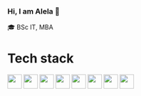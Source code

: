 ### Hi, I am Alela 👋

:mortar_board: BSc IT, MBA

# Tech stack

<!-- <img height="32" width="32" src="https://cdn.jsdelivr.net/npm/simple-icons@v8/icons/PostgreSQL.svg" /> -->
<img height="32" width="32" src="https://cdn.simpleicons.org/javascript" />  <img height="32" width="32" src="https://cdn.simpleicons.org/react" /> <img height="32" width="32" src="https://cdn.simpleicons.org/python" /> <img height="32" width="32" src="https://cdn.simpleicons.org/django" /> <img height="32" width="32" src="https://cdn.simpleicons.org/PostgreSQL" /> <img height="32" width="32" src="https://cdn.simpleicons.org/sqlite" /> <img height="32" width="32" src="https://cdn.simpleicons.org/ubuntu" /> <img height="32" width="32" src="https://cdn.simpleicons.org/nginx" />



<!-- <img src="https://img.shields.io/badge/JavaScript-323330?style=for-the-badge&logo=javascript&logoColor=F7DF1E"> <img src="https://img.shields.io/badge/React-20232A?style=for-the-badge&logo=react&logoColor=61DAFB"> <img src="https://img.shields.io/badge/Bootstrap-563D7C?style=for-the-badge&logo=bootstrap&logoColor=white" />

<img src="https://img.shields.io/badge/Python-FFD43B?style=for-the-badge&logo=python&logoColor=blue" > <img src="https://img.shields.io/badge/Django-092E20?style=for-the-badge&logo=django&logoColor=green" /> <img src="https://img.shields.io/badge/PostgreSQL-316192?style=for-the-badge&logo=postgresql&logoColor=white" /> <img src="https://img.shields.io/badge/SQLite-07405E?style=for-the-badge&logo=sqlite&logoColor=white" />
 -->




<!--
**dicksonosoo/dicksonosoo** is a ✨ _special_ ✨ repository because its `README.md` (this file) appears on your GitHub profile.

Here are some ideas to get you started:

- 🔭 I’m currently working on ...
- 🌱 I’m currently learning ...
- 👯 I’m looking to collaborate on ...
- 🤔 I’m looking for help with ...
- 💬 Ask me about ...
- 📫 How to reach me: ...
- 😄 Pronouns: ...
- ⚡ Fun fact: ...
-->
